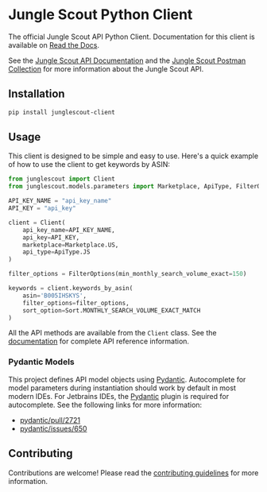 # Jungle Scout Python Client

The official Jungle Scout API Python Client. Documentation for this client is available
on [Read the Docs](https://jungle-scout-junglescout-python-client.readthedocs-hosted.com).

See the [Jungle Scout API Documentation](https://developer.junglescout.com) and the
[Jungle Scout Postman Collection](https://postman.junglescout.com) for more information about
the Jungle Scout API.

## Installation

```bash
pip install junglescout-client
```

## Usage

This client is designed to be simple and easy to use. Here's a quick example of how to use the client to get
keywords by ASIN:

```python
from junglescout import Client
from junglescout.models.parameters import Marketplace, ApiType, FilterOptions, Sort

API_KEY_NAME = "api_key_name"
API_KEY = "api_key"

client = Client(
    api_key_name=API_KEY_NAME,
    api_key=API_KEY,
    marketplace=Marketplace.US,
    api_type=ApiType.JS
)

filter_options = FilterOptions(min_monthly_search_volume_exact=150)

keywords = client.keywords_by_asin(
    asin='B005IHSKYS',
    filter_options=filter_options,
    sort_option=Sort.MONTHLY_SEARCH_VOLUME_EXACT_MATCH
)
```

All the API methods are available from the `Client` class. See
the [documentation](https://jungle-scout-junglescout-python-client.readthedocs-hosted.com) for complete API
reference information.

### Pydantic Models

This project defines API model objects using
[Pydantic](https://docs.pydantic.dev/latest). Autocomplete for model parameters
during instantiation should work by default in most modern IDEs. For Jetbrains
IDEs, the [Pydantic](https://plugins.jetbrains.com/plugin/12861-pydantic) plugin
is required for autocomplete. See the following links for more information:

- [pydantic/pull/2721](https://github.com/pydantic/pydantic/pull/2721)
- [pydantic/issues/650](https://github.com/pydantic/pydantic/issues/650)

## Contributing

Contributions are welcome! Please read the [contributing guidelines](CONTRIBUTING.md) for more information.
